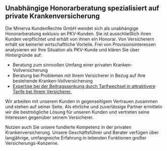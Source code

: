 ## Unabhängige Honorarberatung spezialisiert auf private Krankenversicherung

Die Minerva KundenRechte GmbH wendet sich als unabhängige Honorarberatung exklusiv an PKV-Kunden. Sie ist ausschließlich ihren Kunden verpflichtet und erhält von ihnen ein Honorar. Von Versicherern erhält sie keinerlei wirtschaftliche Vorteile. Frei von Provisionsinteressen analysieren wir Ihre Situation als PKV-Kunde und klären Sie über Hintergründe auf:

* Beratung zum sinnvollen Umfang einer privaten Kranken-Vollversicherung
* Beratung bei Problemen mit Ihrem Versicherer in Bezug auf Ihre bestehende Kranken-Vollversicherung
* [Expertise bei der Beitragssenkung durch Tarifwechsel in attraktivere Tarife bei Ihrem Versicherer.](http://www.pkv-kunde.de)

Wir arbeiten mit unserem Kunden in gegenseitigem Vertrauen zusammen und stehen auf seiner Seite. Als ehrliche und zuverlässige Partner ermitteln wir die bestmögliche Lösung für unseren Kunden und vertreten seine Interessen gegenüber seinem Versicherer.

Nutzen auch Sie unsere fundierte Kompetenz in der privaten Krankenversicherung. Unsere Geschäftsführer und Berater verfügen über langjährige, umfangreiche Erfahrung in leitenden Funktionen großer Versicherungs-Konzerne.

[title: Home]: /
